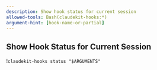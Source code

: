 ```yaml
---
description: Show hook status for current session
allowed-tools: Bash(claudekit-hooks:*)
argument-hint: [hook-name-or-partial]
---
```


## Show Hook Status for Current Session

!`claudekit-hooks status "$ARGUMENTS"`